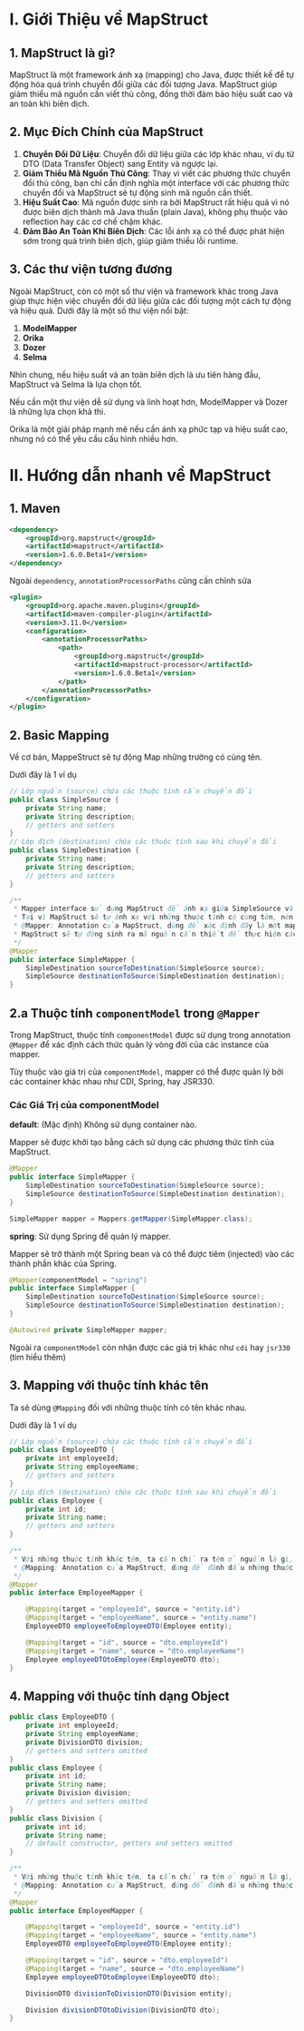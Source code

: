 # I. Giới Thiệu về MapStruct

## 1. MapStruct là gì?

MapStruct là một framework ánh xạ (mapping) cho Java, được thiết kế để tự động hóa quá trình chuyển đổi giữa các đối tượng Java. MapStruct giúp giảm thiểu mã nguồn cần viết thủ công, đồng thời đảm bảo hiệu suất cao và an toàn khi biên dịch.

## 2. Mục Đích Chính của MapStruct

1. **Chuyển Đổi Dữ Liệu**: Chuyển đổi dữ liệu giữa các lớp khác nhau, ví dụ từ DTO (Data Transfer Object) sang Entity và ngược lại.
2. **Giảm Thiểu Mã Nguồn Thủ Công**: Thay vì viết các phương thức chuyển đổi thủ công, bạn chỉ cần định nghĩa một interface với các phương thức chuyển đổi và MapStruct sẽ tự động sinh mã nguồn cần thiết.
3. **Hiệu Suất Cao**: Mã nguồn được sinh ra bởi MapStruct rất hiệu quả vì nó được biên dịch thành mã Java thuần (plain Java), không phụ thuộc vào reflection hay các cơ chế chậm khác.
4. **Đảm Bảo An Toàn Khi Biên Dịch**: Các lỗi ánh xạ có thể được phát hiện sớm trong quá trình biên dịch, giúp giảm thiểu lỗi runtime.

## 3. Các thư viện tương đương

Ngoài MapStruct, còn có một số thư viện và framework khác trong Java giúp thực hiện việc chuyển đổi dữ liệu giữa các đối tượng một cách tự động và hiệu quả. Dưới đây là một số thư viện nổi bật:

1. **ModelMapper**
2. **Orika**
3. **Dozer**
4. **Selma**

Nhìn chung, nếu hiệu suất và an toàn biên dịch là ưu tiên hàng đầu, MapStruct và Selma là lựa chọn tốt.

Nếu cần một thư viện dễ sử dụng và linh hoạt hơn, ModelMapper và Dozer là những lựa chọn khả thi.

Orika là một giải pháp mạnh mẽ nếu cần ánh xạ phức tạp và hiệu suất cao, nhưng nó có thể yêu cầu cấu hình nhiều hơn.

# II. Hướng dẫn nhanh về MapStruct

## 1. Maven

```xml
<dependency>
    <groupId>org.mapstruct</groupId>
    <artifactId>mapstruct</artifactId>
    <version>1.6.0.Beta1</version>
</dependency>
```

Ngoài `dependency`, `annotationProcessorPaths` cũng cần chỉnh sửa

```xml
<plugin>
    <groupId>org.apache.maven.plugins</groupId>
    <artifactId>maven-compiler-plugin</artifactId>
    <version>3.11.0</version>
    <configuration>
        <annotationProcessorPaths>
            <path>
                <groupId>org.mapstruct</groupId>
                <artifactId>mapstruct-processor</artifactId>
                <version>1.6.0.Beta1</version>
            </path>
        </annotationProcessorPaths>
    </configuration>
</plugin>
```

## 2. Basic Mapping

Về cơ bản, MappeStruct sẽ tự động Map những trường có cùng tên.

Dưới đây là 1 ví dụ

```java
// Lớp nguồn (source) chứa các thuộc tính cần chuyển đổi
public class SimpleSource {
    private String name;
    private String description;
    // getters and setters
}
// Lớp đích (destination) chứa các thuộc tính sau khi chuyển đổi
public class SimpleDestination {
    private String name;
    private String description;
    // getters and setters
}
```

```java
/**
 * Mapper interface sử dụng MapStruct để ánh xạ giữa SimpleSource và SimpleDestination
 * Tại vì MapStruct sẽ tự ánh xạ với những thuộc tính có cùng tên, nên ta không cần làm gì cả
 * @Mapper: Annotation của MapStruct, dùng để xác định đây là một mapper interface.
 * MapStruct sẽ tự động sinh ra mã nguồn cần thiết để thực hiện các chuyển đổi này.
 */
@Mapper
public interface SimpleMapper {
    SimpleDestination sourceToDestination(SimpleSource source);
    SimpleSource destinationToSource(SimpleDestination destination);
}
```

## 2.a Thuộc tính `componentModel` trong `@Mapper`

Trong MapStruct, thuộc tính `componentModel` được sử dụng trong annotation `@Mapper` để xác định cách thức quản lý vòng đời của các instance của mapper.

Tùy thuộc vào giá trị của `componentModel`, mapper có thể được quản lý bởi các container khác nhau như CDI, Spring, hay JSR330.

### Các Giá Trị của componentModel

**default**: (Mặc định) Không sử dụng container nào.

Mapper sẽ được khởi tạo bằng cách sử dụng các phương thức tĩnh của MapStruct.

```java
@Mapper
public interface SimpleMapper {
    SimpleDestination sourceToDestination(SimpleSource source);
    SimpleSource destinationToSource(SimpleDestination destination);
}
```

```java
SimpleMapper mapper = Mappers.getMapper(SimpleMapper.class);
```

**spring**: Sử dụng Spring để quản lý mapper.

Mapper sẽ trở thành một Spring bean và có thể được tiêm (injected) vào các thành phần khác của Spring.

```java
@Mapper(componentModel = "spring")
public interface SimpleMapper {
    SimpleDestination sourceToDestination(SimpleSource source);
    SimpleSource destinationToSource(SimpleDestination destination);
}
```

```java
@Autowired private SimpleMapper mapper;
```

Ngoài ra `componentModel` còn nhận được các giá trị khác như `cdi` hay `jsr330` (tìm hiểu thêm)

## 3. Mapping với thuộc tính khác tên

Ta sẽ dùng `@Mapping` đối với những thuộc tính có tên khác nhau.

Dưới đây là 1 ví dụ

```java
// Lớp nguồn (source) chứa các thuộc tính cần chuyển đổi
public class EmployeeDTO {
    private int employeeId;
    private String employeeName;
    // getters and setters
}
// Lớp đích (destination) chứa các thuộc tính sau khi chuyển đổi
public class Employee {
    private int id;
    private String name;
    // getters and setters
}

```

```java
/**
 * Với những thuộc tính khác tên, ta cần chỉ ra tên ở nguồn là gì, nó sẽ Map tới tên nào ở đích
 * @Mapping: Annotation của MapStruct, dùng để đánh dấu những thuộc tính không thể Map được bằng cách mặc định
 */
@Mapper
public interface EmployeeMapper {

    @Mapping(target = "employeeId", source = "entity.id")
    @Mapping(target = "employeeName", source = "entity.name")
    EmployeeDTO employeeToEmployeeDTO(Employee entity);

    @Mapping(target = "id", source = "dto.employeeId")
    @Mapping(target = "name", source = "dto.employeeName")
    Employee employeeDTOtoEmployee(EmployeeDTO dto);
}
```

## 4. Mapping với thuộc tính dạng Object

```java
public class EmployeeDTO {
    private int employeeId;
    private String employeeName;
    private DivisionDTO division;
    // getters and setters omitted
}
public class Employee {
    private int id;
    private String name;
    private Division division;
    // getters and setters omitted
}
public class Division {
    private int id;
    private String name;
    // default constructor, getters and setters omitted
}
```

```java
/**
 * Với những thuộc tính khác tên, ta cần chỉ ra tên ở nguồn là gì, nó sẽ Map tới tên nào ở đích
 * @Mapping: Annotation của MapStruct, dùng để đánh dấu những thuộc tính không thể Map được bằng cách mặc định
 */
@Mapper
public interface EmployeeMapper {

    @Mapping(target = "employeeId", source = "entity.id")
    @Mapping(target = "employeeName", source = "entity.name")
    EmployeeDTO employeeToEmployeeDTO(Employee entity);

    @Mapping(target = "id", source = "dto.employeeId")
    @Mapping(target = "name", source = "dto.employeeName")
    Employee employeeDTOtoEmployee(EmployeeDTO dto);

    DivisionDTO divisionToDivisionDTO(Division entity);

    Division divisionDTOtoDivision(DivisionDTO dto);
}
```
